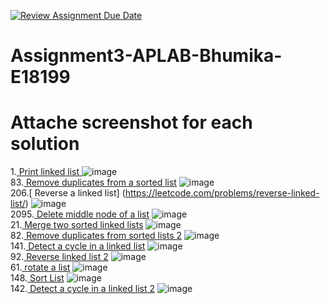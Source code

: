 [![Review Assignment Due Date](https://classroom.github.com/assets/deadline-readme-button-22041afd0340ce965d47ae6ef1cefeee28c7c493a6346c4f15d667ab976d596c.svg)](https://classroom.github.com/a/Hki4BhEK)
# Assignment3-APLAB-Bhumika-E18199 
# Attache screenshot for each solution
1.[ Print linked list ]( https://www.geeksforgeeks.org/problems/print-linked-list-elements/0) ![image](https://github.com/user-attachments/assets/b8a13ed9-a1e8-448a-ba29-8357234a4ef5)
<br>
83.[ Remove duplicates from a sorted list]( https://leetcode.com/problems/remove-duplicates-from-sorted-list/description/) ![image](https://github.com/user-attachments/assets/1ca521e4-86f1-4bb5-82e7-2b3e9b3b6d2d)
<br>
206.[ Reverse a linked list] (https://leetcode.com/problems/reverse-linked-list/) ![image](https://github.com/user-attachments/assets/4d2a426d-8bcc-4cd8-8852-e75466e8a232)
<br>
2095.[ Delete middle node of a list]( https://leetcode.com/problems/delete-the-middle-node-of-a-linked-list/description/) ![image](https://github.com/user-attachments/assets/3790674d-1b7b-4b7e-b1c6-c5222c321f5d)
<br>
21.[ Merge two sorted linked lists]( https://leetcode.com/problems/merge-two-sorted-lists/description/) ![image](https://github.com/user-attachments/assets/a6d9a46c-7c82-4387-9e8c-dde242e49a21)
<br>
82.[ Remove duplicates from sorted lists 2]( https://leetcode.com/problems/remove-duplicates-from-sorted-list-ii/description/) ![image](https://github.com/user-attachments/assets/004a48c6-1ce3-45bd-b7c8-21cf38e4ab50)
<br>
141.[ Detect a cycle in a linked list]( https://leetcode.com/problems/linked-list-cycle/description/) ![image](https://github.com/user-attachments/assets/ae6eed29-38b7-46b3-9db6-d8d0bf8ae1f0)
<br>
92.[ Reverse linked list 2]( https://leetcode.com/problems/reverse-linked-list-ii/description/) ![image](https://github.com/user-attachments/assets/dd8114d9-38a9-4b1f-ad86-8fcfb64ac603)
<br>
61.[ rotate a list]( https://leetcode.com/problems/rotate-list/description/) ![image](https://github.com/user-attachments/assets/c44d4a31-d30a-4e5d-9bf8-980ba791abe5)
<br>
148.[ Sort List]( https://leetcode.com/problems/sort-list/description/) ![image](https://github.com/user-attachments/assets/4ed55968-db66-4679-9b5f-2054eed66d74)
<br>
142.[ Detect a cycle in a linked list 2]( https://leetcode.com/problems/linked-list-cycle-ii/description/) ![image](https://github.com/user-attachments/assets/c9d610c1-323e-4954-a18d-63617b0af243)
<br>

